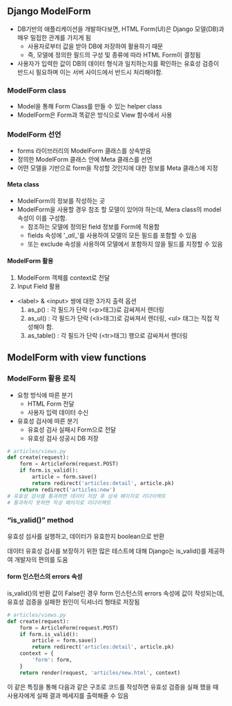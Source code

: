 ## Django ModelForm

- DB기반의 애플리케이션을 개발하다보면, HTML Form(UI)은 Django 모델(DB)과 매우 밀접한 관계를 가지게 됨
  - 사용자로부터 값을 받아 DB에 저장하여 활용하기 때문
  - 즉, 모델에 정의한 필드의 구성 및 종류에 따라 HTML Form이 결정됨
- 사용자가 입력한 값이 DB의 데이터 형식과 일치하는지를 확인하는 유효성 검증이 반드시 필요하며 이는 서버 사이드에서 반드시 처리해야함.



### ModelForm class

- Model을 통해 Form Class를 만들 수 있는 helper class
- ModelForm은 Form과 똑같은 방식으로 View 함수에서 사용



### ModelForm 선언

- forms 라이브러리의 ModelForm 클래스를 상속받음
- 정의한 ModelForm 클래스 안에 Meta 클래스를 선언
- 어떤 모델을 기반으로 form을 작성할 것인지에 대한 정보를 Meta 클래스에 지정



#### Meta class

 - ModelForm의 정보를 작성하는 곳
 - ModelForm을 사용할 경우 참조 할 모델이 있어야 하는데, Mera class의 model 속성이 이를 구성함.
   - 참조하는 모델에 정의된 field 정보를 Form에 적용함
   - fields 속성에 '\__all__'를 사용하여 모델의 모든 필드를 포함할 수 있음
   - 또는 exclude 속성을 사용하여 모델에서 포함하지 않을 필드를 지정할 수 있음



#### ModelForm 활용

1.  ModelForm 객체를 context로 전달
2.  Input Field 활용

- \<label> & \<input>  쌍에 대한 3가지 출력 옵션
  1. as_p() : 각 필드가 단락 (\<p>태그)로 감싸져서 렌더링
  2. as_ul() : 각 필드가 단락 (\<li>태그)로 감싸져서 렌더링, \<ul> 태그는 직접 작성해야 함.
  3. as_table() : 각 필드가 단락 (\<tr>태그) 행으로 감싸져서 렌더링



## ModelForm with view functions

### ModelForm 활용 로직

- 요청 방식에 따른 분기
  - HTML Form 전달
  - 사용자 입력 데이터 수신
- 유효성 검사에 따른 분기
  - 유효성 검사 실패시 Form으로 전달
  - 유효성 검사 성공시 DB 저장



```python
# articles/views.py
def create(request):
    form = ArticleForm(request.POST)
    if form.is_valid():
        article = form.save()
        return redirect('articles:detail', article.pk)
    return redirect('articles:new')
# 유효성 검사를 통과하면 데이터 저장 후 상세 페이지로 리다이렉트
# 통과하지 못하면 작성 페이지로 리다이렉트
```



### “is_valid()” method

유효성 섬사를 실행하고, 데이터가 유효한지 boolean으로 반환

데이터 유효성 검사를 보장하기 위한 많은 테스트에 대해 Django는 is_valid()를 제공하여 개발자의 편의를 도움



#### form 인스턴스의 errors 속성

is_valid()의 반환 값이 False인 경우 form 인스턴스의 errors 속성에 값이 작성되는데, 유효성 검증을 실패한 원인이 딕셔너리 형태로 저장됨

```python
# articles/views.py
def create(request):
    form = ArticleForm(request.POST)
    if form.is_valid():
        article = form.save()
        return redirect('articles:detail', article.pk)
    context = {
    	'form': form,
    }
    return render(request, 'articles/new.html', context)
```

이 같은 특징을 통해 다음과 같은 구조로 코드를 작성하면 유효성 검증을 실패 했을 때 사용자에게 실패 결과 메세지를 출력해줄 수 있음

